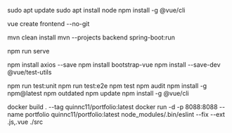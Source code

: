 sudo apt update
sudo apt install node
npm install -g @vue/cli

vue create frontend --no-git

mvn clean install
mvn --projects backend spring-boot:run

npm run serve

npm install axios --save
npm install bootstrap-vue
npm install --save-dev @vue/test-utils

npm run test:unit
npm run test:e2e
npm test
npm audit
npm install -g npm@latest
npm outdated
npm update
npm install -g @vue/cli

docker build . --tag quinnc11/portfolio:latest
docker run -d -p 8088:8088 --name portfolio quinnc11/portfolio:latest
node_modules/.bin/eslint --fix --ext .js,.vue ./src
